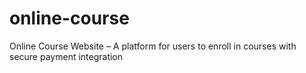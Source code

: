 # online-course
Online Course Website – A platform for users to enroll in courses with secure payment integration
